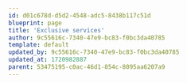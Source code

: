 ```yaml
---
id: d01c678d-d5d2-4548-adc5-8438b117c51d
blueprint: page
title: 'Exclusive services'
author: 9c55616c-7340-47e9-bc83-f0bc3da40785
template: default
updated_by: 9c55616c-7340-47e9-bc83-f0bc3da40785
updated_at: 1720982887
parent: 53475195-c0ac-46d1-854c-8095aa6207a9
---
```

